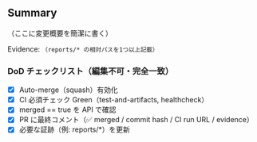 ## Summary
（ここに変更概要を簡潔に書く）

Evidence: `（reports/* の相対パスを1つ以上記載）`

### DoD チェックリスト（編集不可・完全一致）
- [x] Auto-merge（squash）有効化
- [x] CI 必須チェック Green（test-and-artifacts, healthcheck）
- [x] merged == true を API で確認
- [x] PR に最終コメント（✅ merged / commit hash / CI run URL / evidence）
- [x] 必要な証跡（例: reports/*）を更新
